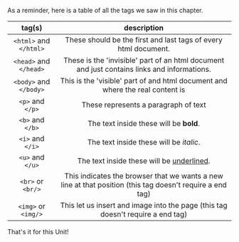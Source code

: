 As a reminder, here is a table of all the tags we saw in this chapter.

| tag(s) | description |
| :-: | :---------: |
| `<html>` and `</html>` | These should be the first and last tags of every html document. |
| `<head>` and `</head>` | These is the 'invisible' part of an html document and just contains links and informations. |
| `<body>` and `</body>` | This is the 'visible' part of and html document and where the real content is|
| `<p>` and `</p>` | These represents a paragraph of text |
| `<b>` and `</b>` | The text inside these will be **bold**. |
| `<i>` and `</i>` | The text inside these will be *italic*. |
| `<u>` and `</u>` | The text inside these will be <u>underlined</u>. |
| `<br>` or `<br/>` | This indicates the browser that we wants a new line at that position (this tag doesn't require a end tag) |
| `<img>` or `<img/>` | This let us insert and image into the page (this tag doesn't require a end tag)|

That's it for this Unit!